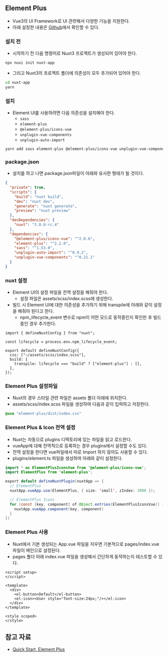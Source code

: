 ## Element Plus

- Vue3의 UI Framework로 UI 관련해서 다양한 기능을 지원한다.
- 아래 설정한 내용은 [Github](https://github.com/greeng00se/nuxt3-starter)에서 확인할 수 있다.

### 설치 전

- 시작하기 전 다음 명령어로 Nuxt3 프로젝트가 생성되어 있어야 한다.

```bash
npx nuxi init nuxt-app
```

- 그리고 Nuxt3의 프로젝트 폴더에 의존성이 모두 추가되어 있어야 한다.

```bash
cd nuxt-app
yarn
```

### 설치

- Element UI를 사용하려면 다음 의존성을 설치해야 한다.
    - `sass`
    - `element-plus`
    - `@element-plus/icons-vue`
    - `unplugin-vue-components`
    - `unplugin-auto-import`

```bash
yarn add sass element-plus @element-plus/icons-vue unplugin-vue-components unplugin-auto-import
```

### package.json

- 설치를 하고 나면 package.json파일이 아래와 유사한 형태가 될 것이다.

```json
{
  "private": true,
  "scripts": {
    "build": "nuxt build",
    "dev": "nuxt dev",
    "generate": "nuxt generate",
    "preview": "nuxt preview"
  },
  "devDependencies": {
    "nuxt": "3.0.0-rc.4"
  },
  "dependencies": {
    "@element-plus/icons-vue": "^2.0.6",
    "element-plus": "^2.2.8",
    "sass": "^1.53.0",
    "unplugin-auto-import": "^0.9.2",
    "unplugin-vue-components": "^0.21.1"
  }
}
```

### nuxt 설정

- Element UI의 설정 파일을 전역 설정을 해줘야 한다.
    - 설정 파일은 assets/scss/index.scss에 생성한다.
- 빌드 시 Element UI에 대한 의존성을 추가하기 위해 transpile에 아래와 같이 설정을 해줘야 된다고 한다.
    - npm_lifecycle_event 변수로 npm이 어떤 모드로 동작중인지 확인한 후 빌드 중인 경우 추가한다.

```tsx
import { defineNuxtConfig } from "nuxt";

const lifecycle = process.env.npm_lifecycle_event;

export default defineNuxtConfig({
  css: ["~/assets/scss/index.scss"],
  build: {
    transpile: lifecycle === "build" ? ["element-plus"] : [],
  },
});
```

### Element Plus 설정파일

- Nuxt의 경우 스타일 관련 파일은 assets 폴더 아래에 위치한다.
- assets/scss/index.scss 파일을 생성하여 다음과 같이 입력하고 저장한다.

```scss
@use "element-plus/dist/index.css"
```

### Element Plus & Icon 전역 설정

- Nuxt는 자동으로 plugins 디렉토리에 있는 파일을 읽고 로드한다.
- vueApp에 대해 전역적으로 등록하는 경우 plugins에서 설정할 수도 있다.
- 전역 설정을 한다면 vue파일에서 따로 Import 하지 않아도 사용할 수 있다.
- plugins/element.ts 파일을 생성하여 아래와 같이 설정한다.

```java
import * as ElementPlusIconsVue from '@element-plus/icons-vue';
import ElementPlus from 'element-plus';

export default defineNuxtPlugin(nuxtApp => {
  // ElementPlus
  nuxtApp.vueApp.use(ElementPlus, { size: 'small', zIndex: 3000 });

  // ElementPlus Icons
  for (const [key, component] of Object.entries(ElementPlusIconsVue)) {
    nuxtApp.vueApp.component(key, component)
  }
})
```

### Element Plus 사용

- Nuxt에서 기본 생성되는 App.vue 파일을 지우면 기본적으로 pages/index.vue 파일이 메인으로 설정된다.
- pages 폴더 아래 index.vue 파일을 생성해서 간단하게 동작하는지 테스트할 수 있다.

```tsx
<script setup>
</script>

<template>
  <div>
    <el-button>Default</el-button>
    <el-icon><User style="font-size:24px;"/></el-icon>
  </div>
</template>

<style scoped>
</style>
```

## 참고 자료

- [Quick Start, Element Plus](https://element-plus.org/en-US/guide/quickstart.html#on-demand-import)